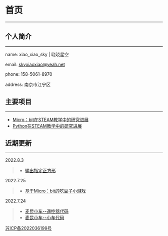 # 首页

---

## 个人简介

---
name: xiao_xiao_sky | 晓晓星空

email: skyxiaoxiao@yeah.net

phone: 158-5061-8970

address: 南京市江宁区

## 主要项目

---

+ [Micro：bit在STEAM教学中的研究进展](https://songxiao1018.github.io/steam-micro-bit/)
+ [Python在STEAM教学中的研究进展](https://songxiao1018.github.io/steam-python/)

## 近期更新

---

2022.8.3

> + [输出指定正方形](https://songxiao1018.github.io/python-draw/question1)

2022.7.25

> + [基于Micro：bit的吃豆子小游戏](https://songxiao1018.github.io/micro-bit-eat-ben/)

2022.7.24

> + [麦昆小车--遥控器代码](https://songxiao1018.github.io/micro-bit-out-car/)
> + [麦昆小车--小车代码](https://songxiao1018.github.io/micro-bit-in-car/)

[苏ICP备2022036199号](https://beian.miit.gov.cn/)
